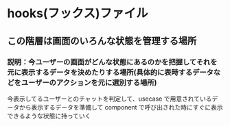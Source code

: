 # hooks(フックス)ファイル

## この階層は画面のいろんな状態を管理する場所

### 説明：今ユーザーの画面がどんな状態にあるのかを把握してそれを元に表示するデータを決めたりする場所(具体的に表時するデータなどをユーザーのアクションを元に選別する場所)

今表示してるユーザーとのチャットを判定して、usecase で用意されているデータから表示するデータを準備して component で呼び出された時にすぐに表示できるような状態に持っていく

